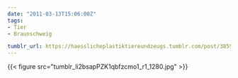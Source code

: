```yaml
---
date: "2011-03-13T15:06:00Z"
tags:
- Tier
- Braunschweig

tumblr_url: https://haesslicheplastiktiereundzeugs.tumblr.com/post/3859677064
---
```

{{< figure src="tumblr_li2bsapPZK1qbfzcmo1_r1_1280.jpg" >}}
